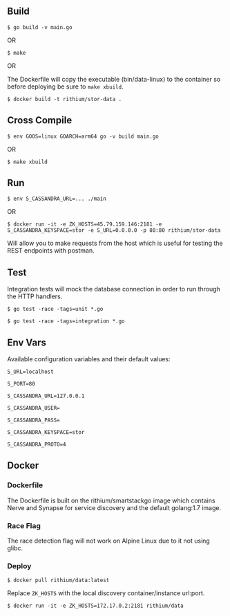 ## Build

`$ go build -v main.go`

OR

`$ make`

OR

The Dockerfile will copy the executable (bin/data-linux) to the container so before deploying be
sure to `make xbuild`.

`$ docker build -t rithium/stor-data .`

## Cross Compile

`$ env GOOS=linux GOARCH=arm64 go -v build main.go`

OR

`$ make xbuild`
## Run

`$ env S_CASSANDRA_URL=... ./main`

OR

`$ docker run -it -e ZK_HOSTS=45.79.159.146:2181 -e S_CASSANDRA_KEYSPACE=stor -e S_URL=0.0.0.0 -p 80:80 rithium/stor-data`

Will allow you to make requests from the host which is useful for testing the REST endpoints with postman.

## Test

Integration tests will mock the database connection in order to run through
the HTTP handlers.

`$ go test -race -tags=unit *.go`

`$ go test -race -tags=integration *.go`


## Env Vars

Available configuration variables and their default values:

`S_URL=localhost`

`S_PORT=80`


`S_CASSANDRA_URL=127.0.0.1`

`S_CASSANDRA_USER=`

`S_CASSANDRA_PASS=`

`S_CASSANDRA_KEYSPACE=stor`

`S_CASSANDRA_PROTO=4`

## Docker
### Dockerfile

The Dockerfile is built on the rithium/smartstackgo image which contains Nerve and Synapse for service discovery and
the default golang:1.7 image.

### Race Flag
The race detection flag will not work on Alpine Linux due to it not using glibc.

### Deploy

`$ docker pull rithium/data:latest`

Replace `ZK_HOSTS` with the local discovery container/instance url:port.

`$ docker run -it -e ZK_HOSTS=172.17.0.2:2181 rithium/data`

